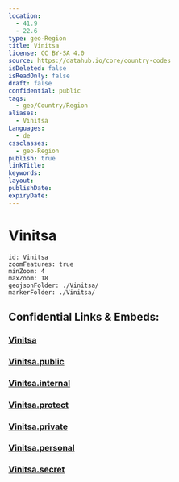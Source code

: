 ```yaml
---
location:
  - 41.9
  - 22.6
type: geo-Region
title: Vinitsa
license: CC BY-SA 4.0
source: https://datahub.io/core/country-codes
isDeleted: false
isReadOnly: false
draft: false
confidential: public
tags:
  - geo/Country/Region
aliases:
  - Vinitsa
Languages:
  - de
cssclasses:
  - geo-Region
publish: true
linkTitle:
keywords:
layout:
publishDate:
expiryDate:
---
```


# Vinitsa

```leaflet
id: Vinitsa
zoomFeatures: true 
minZoom: 4 
maxZoom: 18
geojsonFolder: ./Vinitsa/
markerFolder: ./Vinitsa/
```


## Confidential Links & Embeds: 

### [Vinitsa](/_Standards/Earth/Continent/Europe/Europe~South/Macedonia~North/Municipalities~Macedonia/Vinitsa.md) 

### [Vinitsa.public](/_public/Earth/Continent/Europe/Europe~South/Macedonia~North/Municipalities~Macedonia/Vinitsa.public.md) 

### [Vinitsa.internal](/_internal/Earth/Continent/Europe/Europe~South/Macedonia~North/Municipalities~Macedonia/Vinitsa.internal.md) 

### [Vinitsa.protect](/_protect/Earth/Continent/Europe/Europe~South/Macedonia~North/Municipalities~Macedonia/Vinitsa.protect.md) 

### [Vinitsa.private](/_private/Earth/Continent/Europe/Europe~South/Macedonia~North/Municipalities~Macedonia/Vinitsa.private.md) 

### [Vinitsa.personal](/_personal/Earth/Continent/Europe/Europe~South/Macedonia~North/Municipalities~Macedonia/Vinitsa.personal.md) 

### [Vinitsa.secret](/_secret/Earth/Continent/Europe/Europe~South/Macedonia~North/Municipalities~Macedonia/Vinitsa.secret.md)


